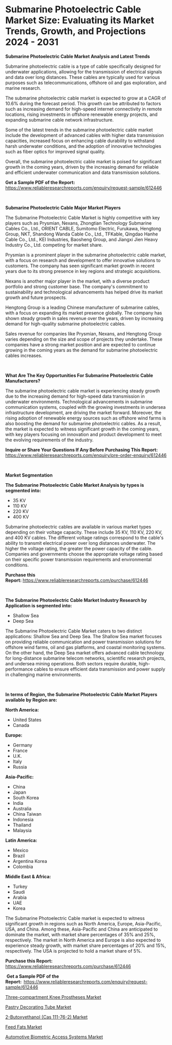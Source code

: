 <p><h1>Submarine Photoelectric Cable Market Size: Evaluating its Market Trends, Growth, and Projections 2024 - 2031</h1></p><p><strong>Submarine Photoelectric Cable Market Analysis and Latest Trends</strong></p>
<p><p>Submarine photoelectric cable is a type of cable specifically designed for underwater applications, allowing for the transmission of electrical signals and data over long distances. These cables are typically used for various purposes such as telecommunications, offshore oil and gas exploration, and marine research.</p><p>The submarine photoelectric cable market is expected to grow at a CAGR of 10.6% during the forecast period. This growth can be attributed to factors such as increasing demand for high-speed internet connectivity in remote locations, rising investments in offshore renewable energy projects, and expanding submarine cable network infrastructure.</p><p>Some of the latest trends in the submarine photoelectric cable market include the development of advanced cables with higher data transmission capacities, increased focus on enhancing cable durability to withstand harsh underwater conditions, and the adoption of innovative technologies such as fiber optics for improved signal quality.</p><p>Overall, the submarine photoelectric cable market is poised for significant growth in the coming years, driven by the increasing demand for reliable and efficient underwater communication and data transmission solutions.</p></p>
<p><strong>Get a Sample PDF of the Report:&nbsp;</strong> <a href="https://www.reliableresearchreports.com/enquiry/request-sample/612446">https://www.reliableresearchreports.com/enquiry/request-sample/612446</a></p>
<p>&nbsp;</p>
<p><strong>Submarine Photoelectric Cable Major Market Players</strong></p>
<p><p>The Submarine Photoelectric Cable Market is highly competitive with key players such as Prysmian, Nexans, Zhongtian Technology Submarine Cables Co., Ltd., ORIENT CABLE, Sumitomo Electric, Furukawa, Hengtong Group, NKT, Shandong Wanda Cable Co., Ltd., TFKable, Qingdao Hanhe Cable Co., Ltd., KEI Industries, Baosheng Group, and Jiangxi Jien Heavy Industry Co., Ltd. competing for market share.</p><p>Prysmian is a prominent player in the submarine photoelectric cable market, with a focus on research and development to offer innovative solutions to customers. The company has seen significant market growth in recent years due to its strong presence in key regions and strategic acquisitions.</p><p>Nexans is another major player in the market, with a diverse product portfolio and strong customer base. The company's commitment to sustainability and technological advancements has helped drive its market growth and future prospects.</p><p>Hengtong Group is a leading Chinese manufacturer of submarine cables, with a focus on expanding its market presence globally. The company has shown steady growth in sales revenue over the years, driven by increasing demand for high-quality submarine photoelectric cables.</p><p>Sales revenue for companies like Prysmian, Nexans, and Hengtong Group varies depending on the size and scope of projects they undertake. These companies have a strong market position and are expected to continue growing in the coming years as the demand for submarine photoelectric cables increases.</p></p>
<p>&nbsp;</p>
<p><strong>What Are The Key Opportunities For Submarine Photoelectric Cable Manufacturers?</strong></p>
<p><p>The submarine photoelectric cable market is experiencing steady growth due to the increasing demand for high-speed data transmission in underwater environments. Technological advancements in submarine communication systems, coupled with the growing investments in undersea infrastructure development, are driving the market forward. Moreover, the rising adoption of renewable energy sources such as offshore wind farms is also boosting the demand for submarine photoelectric cables. As a result, the market is expected to witness significant growth in the coming years, with key players focusing on innovation and product development to meet the evolving requirements of the industry.</p></p>
<p><strong>Inquire or Share Your Questions If Any Before Purchasing This Report:</strong> <a href="https://www.reliableresearchreports.com/enquiry/pre-order-enquiry/612446">https://www.reliableresearchreports.com/enquiry/pre-order-enquiry/612446</a></p>
<p>&nbsp;</p>
<p><strong>Market Segmentation</strong></p>
<p><strong>The Submarine Photoelectric Cable Market Analysis by types is segmented into:</strong></p>
<p><ul><li>35 KV</li><li>110 KV</li><li>220 KV</li><li>400 KV</li></ul></p>
<p><p>Submarine photoelectric cables are available in various market types depending on their voltage capacity. These include 35 KV, 110 KV, 220 KV, and 400 KV cables. The different voltage ratings correspond to the cable's ability to transmit electrical power over long distances underwater. The higher the voltage rating, the greater the power capacity of the cable. Companies and governments choose the appropriate voltage rating based on their specific power transmission requirements and environmental conditions.</p></p>
<p><strong>Purchase this Report:&nbsp;</strong><a href="https://www.reliableresearchreports.com/purchase/612446">https://www.reliableresearchreports.com/purchase/612446</a></p>
<p>&nbsp;</p>
<p><strong>The Submarine Photoelectric Cable Market Industry Research by Application is segmented into:</strong></p>
<p><ul><li>Shallow Sea</li><li>Deep Sea</li></ul></p>
<p><p>The Submarine Photoelectric Cable Market caters to two distinct applications: Shallow Sea and Deep Sea. The Shallow Sea market focuses on providing reliable communication and power transmission solutions for offshore wind farms, oil and gas platforms, and coastal monitoring systems. On the other hand, the Deep Sea market offers advanced cable technology for long-distance submarine telecom networks, scientific research projects, and undersea mining operations. Both sectors require durable, high-performance cables to ensure efficient data transmission and power supply in challenging marine environments.</p></p>
<p>&nbsp;</p>
<p><strong>In terms of Region, the Submarine Photoelectric Cable Market Players available by Region are:</strong></p>
<p>
    <p> <strong> North America: </strong>
        <ul>
            <li>United States</li>
            <li>Canada</li>
        </ul>
        </p> 
    <p> <strong> Europe: </strong>
        <ul>
            <li>Germany</li>
            <li>France</li>
            <li>U.K.</li>
            <li>Italy</li>
            <li>Russia</li>
        </ul>
        </p> 
    <p> <strong> Asia-Pacific: </strong>
        <ul>
            <li>China</li>
            <li>Japan</li>
            <li>South Korea</li>
            <li>India</li>
            <li>Australia</li>
            <li>China Taiwan</li>
            <li>Indonesia</li>
            <li>Thailand</li>
            <li>Malaysia</li>
        </ul>
        </p> 
    <p> <strong> Latin America: </strong>
        <ul>
            <li>Mexico</li>
            <li>Brazil</li>
            <li>Argentina Korea</li>
            <li>Colombia</li>
        </ul>
        </p> 
    <p> <strong> Middle East & Africa: </strong>
        <ul>
            <li>Turkey</li>
            <li>Saudi</li>
            <li>Arabia</li>
            <li>UAE</li>
            <li>Korea</li>
        </ul>
    </p>
    </p>
<p><p>The Submarine Photoelectric Cable market is expected to witness significant growth in regions such as North America, Europe, Asia-Pacific, USA, and China. Among these, Asia-Pacific and China are anticipated to dominate the market, with market share percentages of 35% and 25%, respectively. The market in North America and Europe is also expected to experience steady growth, with market share percentages of 20% and 15%, respectively. The USA is projected to hold a market share of 5%.</p></p>
<p><strong>Purchase this Report: </strong><a href="https://www.reliableresearchreports.com/purchase/612446">https://www.reliableresearchreports.com/purchase/612446</a></p>
<p>&nbsp;<strong>Get a Sample PDF of the Report:&nbsp;&nbsp;</strong><a href="https://www.reliableresearchreports.com/enquiry/request-sample/612446">https://www.reliableresearchreports.com/enquiry/request-sample/612446</a></p>
<p><strong></strong></p>
<p><p><a href="https://mire-aunt-385.notion.site/Three-compartment-Knee-Prostheses-Market-Size-Global-Industry-Overview-Market-Segmentation-and-For-642a5e450fab44cf8492081f1c56321c">Three-compartment Knee Prostheses Market</a></p><p><a href="https://github.com/juancolorado15/Market-Research-Report-List-1/blob/main/pastry-decorating-tube-market.md">Pastry Decorating Tube Market</a></p><p><a href="https://issuu.com/reportprime-2/docs/2-butoxyethanol-cas-111-76-2-market-size-2030.pptx">2-Butoxyethanol (Cas 111-76-2) Market</a></p><p><a href="https://view.publitas.com/reportprime-1/feed-fats-market-size-global-industry-overview-market-segmentation-and-forecast-2024-to-2031/">Feed Fats Market</a></p><p><a href="https://view.publitas.com/reportprime-1/automotive-biometric-access-systems-market-offer-valuable-insights-into-market-size-market-share-market-trends-and-projections-spanning-from-2024-to-2031/">Automotive Biometric Access Systems Market</a></p></p>